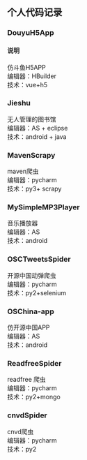 ## 个人代码记录
### DouyuH5App
#### 说明  
仿斗鱼H5APP  
编辑器：HBuilder  
技术：vue+h5  
### Jieshu
无人管理的图书馆  
编辑器：AS + eclipse  
技术：android + java  
### MavenScrapy  
maven爬虫  
编辑器：pycharm  
技术：py3+ scrapy  
### MySimpleMP3Player  
音乐播放器  
编辑器：AS  
技术：android  
### OSCTweetsSpider
开源中国动弹爬虫  
编辑器：pycharm  
技术：py2+selenium  
### OSChina-app
仿开源中国APP  
编辑器：AS  
技术：android  
### ReadfreeSpider
readfree 爬虫  
编辑器：pycharm  
技术：py2+mongo  
### cnvdSpider
cnvd爬虫  
编辑器：pycharm  
技术：py2  
